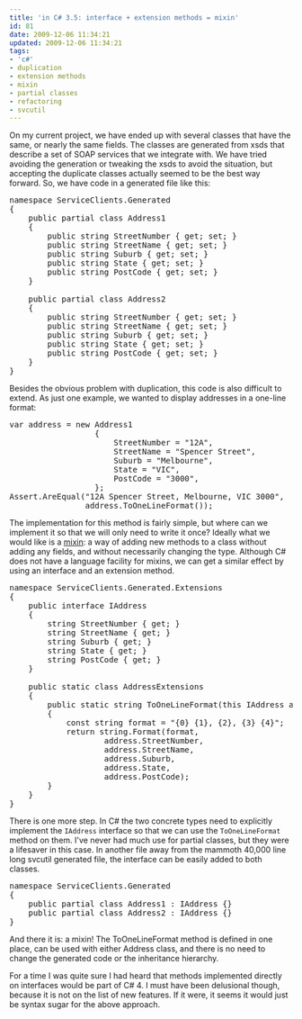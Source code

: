 ```yaml
---
title: 'in C# 3.5: interface + extension methods = mixin'
id: 81
date: 2009-12-06 11:34:21
updated: 2009-12-06 11:34:21
tags:
- 'c#'
- duplication
- extension methods
- mixin
- partial classes
- refactoring
- svcutil
---
```


On my current project, we have ended up with several classes that have the same, or nearly the same fields. The classes are generated from xsds that describe a set of SOAP services that we integrate with. We have tried avoiding the generation or tweaking the xsds to avoid the situation, but accepting the duplicate classes actually seemed to be the best way forward. So, we have code in a generated file like this:

<pre lang="csharp">namespace ServiceClients.Generated
{
	public partial class Address1
	{
		public string StreetNumber { get; set; }
		public string StreetName { get; set; }
		public string Suburb { get; set; }
		public string State { get; set; }
		public string PostCode { get; set; }
	}

	public partial class Address2
	{
		public string StreetNumber { get; set; }
		public string StreetName { get; set; }
		public string Suburb { get; set; }
		public string State { get; set; }
		public string PostCode { get; set; }
	}
}</pre>

Besides the obvious problem with duplication, this code is also difficult to extend. As just one example, we wanted to display addresses in a one-line format:
<pre lang="csharp">var address = new Address1
                  {
                      StreetNumber = "12A",
                      StreetName = "Spencer Street",
                      Suburb = "Melbourne",
                      State = "VIC",
                      PostCode = "3000",
                  };
Assert.AreEqual("12A Spencer Street, Melbourne, VIC 3000",
                address.ToOneLineFormat());</pre>

The implementation for this method is fairly simple, but where can we implement it so that we will only need to write it once? Ideally what we would like is a [mixin](http://en.wikipedia.org/wiki/Mixin): a way of adding new methods to a class without adding any fields, and without necessarily changing the type. Although C# does not have a language facility for mixins, we can get a similar effect by using an interface and an extension method.

<pre lang="csharp">namespace ServiceClients.Generated.Extensions
{
	public interface IAddress
	{
		string StreetNumber { get; }
		string StreetName { get; }
		string Suburb { get; }
		string State { get; }
		string PostCode { get; }
	}

	public static class AddressExtensions
	{
		public static string ToOneLineFormat(this IAddress address)
		{
			const string format = "{0} {1}, {2}, {3} {4}";
			return string.Format(format,
					address.StreetNumber,
					address.StreetName,
					address.Suburb,
					address.State,
					address.PostCode);
		}
	}
}</pre>

There is one more step. In C# the two concrete types need to explicitly implement the `IAddress` interface so that we can use the `ToOneLineFormat` method on them. I've never had much use for partial classes, but they were a lifesaver in this case. In another file away from the mammoth 40,000 line long svcutil generated file, the interface can be easily added to both classes.

<pre lang="csharp">namespace ServiceClients.Generated
{
	public partial class Address1 : IAddress {}
	public partial class Address2 : IAddress {}
}</pre>

And there it is: a mixin! The ToOneLineFormat method is defined in one place, can be used with either Address class, and there is no need to change the generated code or the inheritance hierarchy.

For a time I was quite sure I had heard that methods implemented directly on interfaces would be part of C# 4\. I must have been delusional though, because it is not on the list of new features. If it were, it seems it would just be syntax sugar for the above approach.
